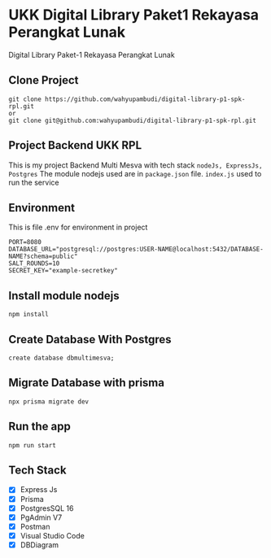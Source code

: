# UKK Digital Library Paket1 Rekayasa Perangkat Lunak 
Digital Library Paket-1 Rekayasa Perangkat Lunak

## Clone Project
    git clone https://github.com/wahyupambudi/digital-library-p1-spk-rpl.git
    or
    git clone git@github.com:wahyupambudi/digital-library-p1-spk-rpl.git
## Project Backend UKK RPL

This is my project Backend Multi Mesva with tech stack `nodeJs, ExpressJs, Postgres`
The module nodejs used are in `package.json` file.
`index.js` used to run the service

## Environment
This is file .env for environment in project

    PORT=8080
    DATABASE_URL="postgresql://postgres:USER-NAME@localhost:5432/DATABASE-NAME?schema=public"
    SALT_ROUNDS=10
    SECRET_KEY="example-secretkey"

## Install module nodejs

    npm install

## Create Database With Postgres

    create database dbmultimesva;

## Migrate Database with prisma

    npx prisma migrate dev

## Run the app

    npm run start

## Tech Stack
- [x] Express Js
- [x] Prisma
- [x] PostgresSQL 16
- [x] PgAdmin V7
- [x] Postman
- [x] Visual Studio Code
- [x] DBDiagram
